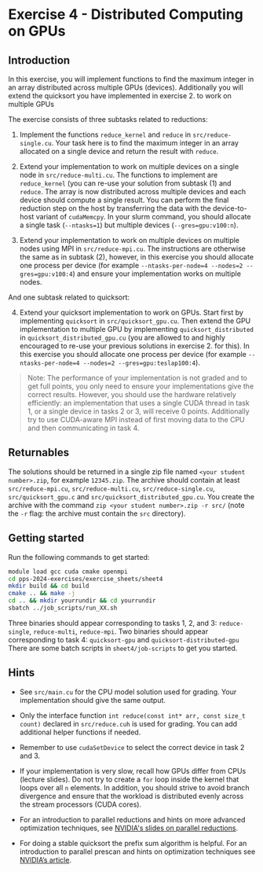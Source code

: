 # Exercise 4 - Distributed Computing on GPUs

## Introduction

In this exercise, you will implement functions to find the maximum integer in an array distributed across multiple GPUs (devices).
Additionally you will extend the quicksort you have implemented in exercise 2. to work on multiple GPUs


The exercise consists of three subtasks related to reductions:

  1. Implement the functions `reduce_kernel` and `reduce` in `src/reduce-single.cu`. Your task here is to find the maximum integer in an array allocated on a single device and return the result with `reduce`.
  
  2. Extend your implementation to work on multiple devices on a single node in `src/reduce-multi.cu`. The functions to implement are `reduce_kernel` (you can re-use your solution from subtask (1) and `reduce`. The array is now distributed across multiple devices and each device should compute a single result. You can perform the final reduction step on the host by transferring the data with the device-to-host variant of `cudaMemcpy`. In your slurm command, you should allocate a single task (`--ntasks=1`) but multiple devices (`--gres=gpu:v100:n`).

  3. Extend your implementation to work on multiple devices on multiple nodes using MPI in `src/reduce-mpi.cu`. The instructions are otherwise the same as in subtask (2), however, in this exercise you should allocate one process per device (for example `--ntasks-per-node=4 --nodes=2 --gres=gpu:v100:4`) and ensure your implementation works on multiple nodes.


And one subtask related to quicksort:

  4. Extend your quicksort implementation to work on GPUs. Start first by implementing `quicksort` in `src/quicksort_gpu.cu`. Then extend the GPU implementation to multiple GPU by implementing `quicksort_distributed` in `quicksort_distributed_gpu.cu` (you are allowed to and highly encouraged to re-use your previous solutions in exercise 2. for this).   In this exercise you should allocate one process per device (for example `--ntasks-per-node=4 --nodes=2 --gres=gpu:teslap100:4`).


> Note: The performance of your implementation is not graded and to get full points, you only need to ensure your implementations give the correct results. However, you should use the hardware relatively efficiently: an implementation that uses a single CUDA thread in task 1, or a single device in tasks 2 or 3, will receive 0 points. Additionally try to use CUDA-aware MPI instead of first moving data to the CPU and then communicating in task 4.

## Returnables

The solutions should be returned in a single zip file named `<your student number>.zip`, for example `12345.zip`. The archive should contain at least `src/reduce-mpi.cu`, `src/reduce-multi.cu`, `src/reduce-single.cu`, `src/quicksort_gpu.c` and `src/quicksort_distributed_gpu.cu`. You create the archive with the command `zip <your student number>.zip -r src/` (note the `-r` flag: the archive must contain the `src` directory). 

## Getting started

Run the following commands to get started:

```Bash
module load gcc cuda cmake openmpi
cd pps-2024-exercises/exercise_sheets/sheet4
mkdir build && cd build
cmake .. && make -j
cd .. && mkdir yourrundir && cd yourrundir
sbatch ../job_scripts/run_XX.sh
```

Three binaries should appear corresponding to tasks 1, 2, and 3: `reduce-single`, `reduce-multi`, `reduce-mpi`.
Two binaries should appear corresponding to task 4: `quicksort-gpu` and `quicksort-distributed-gpu`
There are some batch scripts in `sheet4/job-scripts` to get you started.


## Hints

  * See `src/main.cu` for the CPU model solution used for grading. Your implementation should give the same output.

  * Only the interface function `int reduce(const int* arr, const size_t count)` declared in `src/reduce.cuh` is used for grading. You can add additional helper functions if needed.

  * Remember to use `cudaSetDevice` to select the correct device in task 2 and 3.

  * If your implementation is very slow, recall how GPUs differ from CPUs (lecture slides). Do not try to create a `for` loop inside the kernel that loops over all `n` elements. In addition, you should strive to avoid branch divergence and ensure that the workload is distributed evenly across the stream processors (CUDA cores).

  * For an introduction to parallel reductions and hints on more advanced optimization techniques, see [NVIDIA's slides on parallel reductions](https://developer.download.nvidia.com/assets/cuda/files/reduction.pdf).

  * For doing a stable quicksort the prefix sum algorithm is helpful. For an introduction to parallel prescan and hints on optimization techniques see [NVIDIA’s article](https://developer.nvidia.com/gpugems/gpugems3/part-vi-gpu-computing/chapter-39-parallel-prefix-sum-scan-cuda).

